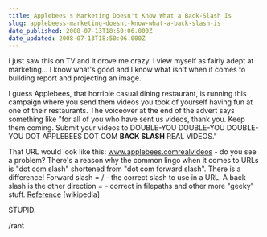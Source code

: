 ```yaml
---
title: Applebees's Marketing Doesn't Know What a Back-Slash Is
slug: applebeess-marketing-doesnt-know-what-a-back-slash-is
date_published: 2008-07-13T18:50:06.000Z
date_updated: 2008-07-13T18:50:06.000Z
---
```


I just saw this on TV and it drove me crazy. I view myself as fairly adept at marketing... I know what's good and I know what isn't when it comes to building report and projecting an image.

I guess Applebees, that horrible casual dining restaurant, is running this campaign where you send them videos you took of yourself having fun at one of their restaurants. The voiceover at the end of the advert says something like "for all of you who have sent us videos, thank you. Keep them coming. Submit your videos to DOUBLE-YOU DOUBLE-YOU DOUBLE-YOU DOT APPLEBEES DOT COM **BACK SLASH** REAL VIDEOS."

That URL would look like this: www.applebees.comrealvideos - do you see a problem? There's a reason why the common lingo when it comes to URLs is "dot com slash" shortened from "dot com forward slash". There is a difference! Forward slash = / - the correct slash to use in a URL. A back slash is the other direction =  - correct in filepaths and other more "geeky" stuff. [Reference](http://en.wikipedia.org/wiki/Back_slash) [wikipedia]

STUPID.

/rant
